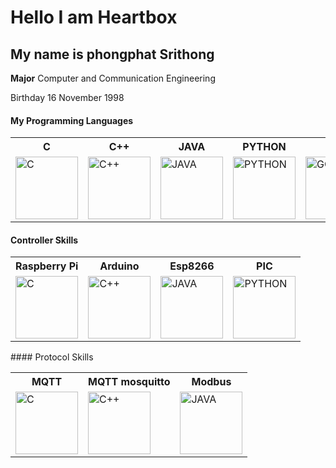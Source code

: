 # Hello I am Heartbox
## My name is phongphat Srithong

**Major** Computer and Communication Engineering

 <span>Birthday  16 November 1998

 #### My Programming Languages

<table>
    <tr>
        <th>C</th>
        <th>C++</th>
        <th>JAVA</th>
        <th>PYTHON</th>
        <th>GO</th>
    </tr>
    <tr>
        <td><img src="https://user-images.githubusercontent.com/46487715/121657157-5c8ed080-caca-11eb-96f8-d2c3860663de.png" alt="C" width="100px"/></td>
        <td><img src="https://user-images.githubusercontent.com/46487715/121656905-26e9e780-caca-11eb-9742-d6380825fca9.png" alt="C++" width="100px"/></td>
        <td><img src="https://user-images.githubusercontent.com/46487715/121657068-45e87980-caca-11eb-9261-d374b38d984a.png" alt="JAVA" width="100px"/></td>
        <td><img src="https://user-images.githubusercontent.com/46487715/121657224-6a445600-caca-11eb-9a53-5f1bba8c6182.png" alt="PYTHON" width="100px"/></td>
        <td><img src="https://user-images.githubusercontent.com/46487715/121657328-83e59d80-caca-11eb-9f50-d728d369e97b.png" alt="GO" width="100px"/></td>
    </tr>
</table>


#### Controller Skills

<table>
    <tr>
        <th>Raspberry Pi</th>
        <th>Arduino</th>
        <th>Esp8266</th>
        <th>PIC</th>
    </tr>
    <tr>
        <td><img src="https://user-images.githubusercontent.com/46487715/121659405-78937180-cacc-11eb-8ad4-ec9f03a46231.png" alt="C" width="100px"/></td>
        <td><img src="https://user-images.githubusercontent.com/46487715/121658979-0c187280-cacc-11eb-96e5-de591d06b48f.png" alt="C++" width="100px"/></td>
        <td><img src="https://user-images.githubusercontent.com/46487715/121659050-1d617f00-cacc-11eb-9bbd-9d6ebbd14f35.png" alt="JAVA" width="100px"/></td>
        <td><img src="https://user-images.githubusercontent.com/46487715/121659171-3e29d480-cacc-11eb-9956-ca1137b5aa10.png" alt="PYTHON" width="100px"/></td>
    </tr>
</table>
#### Protocol Skills
<table>
    <tr>
        <th>MQTT</th>
        <th>MQTT mosquitto</th>
        <th>Modbus</th>
    </tr>
    <tr>
        <td><img src="https://user-images.githubusercontent.com/46487715/121680230-7f79ae80-cae3-11eb-955e-0310a630550d.png" alt="C" width="100px"/></td>
        <td><img src="https://user-images.githubusercontent.com/46487715/121679024-19d8f280-cae2-11eb-8c8a-906745ce2433.png" alt="C++" width="100px"/></td>
        <td><img src="https://user-images.githubusercontent.com/46487715/121680958-63c2d800-cae4-11eb-9837-d793864e700b.png" alt="JAVA" width="100px"/></td>
    </tr>
</table>

